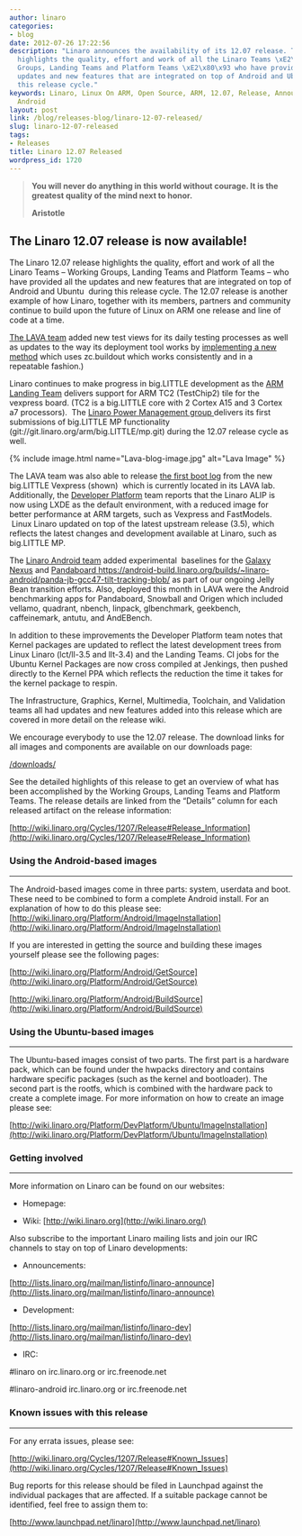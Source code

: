```yaml
---
author: linaro
categories:
- blog
date: 2012-07-26 17:22:56
description: "Linaro announces the availability of its 12.07 release. This release
  highlights the quality, effort and work of all the Linaro Teams \xE2\x80\x93 Working
  Groups, Landing Teams and Platform Teams \xE2\x80\x93 who have provided all the
  updates and new features that are integrated on top of Android and Ubuntu during
  this release cycle."
keywords: Linaro, Linux On ARM, Open Source, ARM, 12.07, Release, Announcement, Ubuntu,
  Android
layout: post
link: /blog/releases-blog/linaro-12-07-released/
slug: linaro-12-07-released
tags:
- Releases
title: Linaro 12.07 Released
wordpress_id: 1720
---
```


> **You will never do anything in this world without courage. It is the greatest quality of the mind next to honor.**
>
> **Aristotle**

## The Linaro 12.07 release is now available!

The Linaro 12.07 release highlights the quality, effort and work of all the Linaro Teams – Working Groups, Landing Teams and Platform Teams – who have provided all the updates and new features that are integrated on top of Android and Ubuntu  during this release cycle. The 12.07 release is another example of how Linaro, together with its members, partners and community continue to build upon the future of Linux on ARM one release and line of code at a time.

[The LAVA team](/about/) added new test views for its daily testing processes as well as updates to the way its deployment tool works by [implementing a new method](/blog/lava-deployment-improvements/) which uses zc.buildout which works consistently and in a repeatable fashion.[](/blog/lava-deployment-improvements/))

Linaro continues to make progress in big.LITTLE development as the [ARM Landing Team](/about/) delivers support for ARM TC2 (TestChip2) tile for the vexpress board. (TC2 is a big.LITTLE core with 2 Cortex A15 and 3 Cortex a7 processors).  The [Linaro Power Management group ](/about/) delivers its first submissions of big.LITTLE MP functionality (git://git.linaro.org/arm/big.LITTLE/mp.git) during the 12.07 release cycle as well.

{% include image.html name="Lava-blog-image.jpg" alt="Lava Image" %}

The LAVA team was also able to release [the first boot log](https://plus.google.com/u/0/118153619948280443975/posts/V2dzB1PnP4r) from the new big.LITTLE Vexpress (shown)  which is currently located in its LAVA lab. Additionally, the [Developer Platform](https://wiki.linaro.org/Platform/DevPlatform) team reports that the Linaro ALIP is now using LXDE as the default environment, with a reduced image for better performance at ARM targets, such as Vexpress and FastModels.  Linux Linaro updated on top of the latest upstream release (3.5), which reflects the latest changes and development available at Linaro, such as big.LITTLE MP.

The [Linaro Android team](https://wiki.linaro.org/Platform/Android) added experimental  baselines for the [Galaxy Nexus](https://releases.linaro.org/archive/12.09/android/images/galaxynexus-jb-gcc47-aosp-blob/) and [Pandaboard ]()https://android-build.linaro.org/builds/~linaro-android/panda-jb-gcc47-tilt-tracking-blob/ as part of our ongoing Jelly Bean transition efforts. Also, deployed this month in LAVA were the Android benchmarking apps for Pandaboard, Snowball and Origen which included vellamo, quadrant, nbench, linpack, glbenchmark, geekbench, caffeinemark, antutu, and AndEBench.

In addition to these improvements the Developer Platform team notes that Kernel packages are updated to reflect the latest development trees from Linux Linaro (lct/ll-3.5 and llt-3.4) and the Landing Teams. CI jobs for the Ubuntu Kernel Packages are now cross compiled at Jenkings, then pushed directly to the Kernel PPA which reflects the reduction the time it takes for the kernel package to respin.

The Infrastructure, Graphics, Kernel, Multimedia, Toolchain, and Validation teams all had updates and new features added into this release which are covered in more detail on the release wiki.

We encourage everybody to use the 12.07 release. The download links for all images and components are available on our downloads page:

[/downloads/](/downloads/)

See the detailed highlights of this release to get an overview of what has been accomplished by the Working Groups, Landing Teams and Platform Teams. The release details are linked from the “Details” column for each released artifact on the release information:

[http://wiki.linaro.org/Cycles/1207/Release#Release_Information](http://wiki.linaro.org/Cycles/1207/Release#Release_Information)

### Using the Android-based images

* * *

The Android-based images come in three parts: system, userdata and boot. These need to be combined to form a complete Android install. For an explanation of how to do this please see:
[http://wiki.linaro.org/Platform/Android/ImageInstallation](http://wiki.linaro.org/Platform/Android/ImageInstallation)

If you are interested in getting the source and building these images yourself please see the following pages:

[http://wiki.linaro.org/Platform/Android/GetSource](http://wiki.linaro.org/Platform/Android/GetSource)

[http://wiki.linaro.org/Platform/Android/BuildSource](http://wiki.linaro.org/Platform/Android/BuildSource)

### Using the Ubuntu-based images

* * *

The Ubuntu-based images consist of two parts. The first part is a hardware pack, which can be found under the hwpacks directory and contains hardware specific packages (such as the kernel and bootloader). The second part is the rootfs, which is combined with the hardware pack to create a complete image. For more information on how to create an image please see:

[http://wiki.linaro.org/Platform/DevPlatform/Ubuntu/ImageInstallation](http://wiki.linaro.org/Platform/DevPlatform/Ubuntu/ImageInstallation)


### Getting involved

* * *


More information on Linaro can be found on our websites:

* Homepage: [](/)

* Wiki: [http://wiki.linaro.org](http://wiki.linaro.org/)

Also subscribe to the important Linaro mailing lists and join our IRC channels to stay on top of Linaro developments:

* Announcements:

[http://lists.linaro.org/mailman/listinfo/linaro-announce](http://lists.linaro.org/mailman/listinfo/linaro-announce)

* Development:

[http://lists.linaro.org/mailman/listinfo/linaro-dev](http://lists.linaro.org/mailman/listinfo/linaro-dev)
* IRC:

#linaro on irc.linaro.org or irc.freenode.net

#linaro-android irc.linaro.org or irc.freenode.net


### Known issues with this release

* * *

For any errata issues, please see:

[http://wiki.linaro.org/Cycles/1207/Release#Known_Issues](http://wiki.linaro.org/Cycles/1207/Release#Known_Issues)

Bug reports for this release should be filed in Launchpad against the individual packages that are affected. If a suitable package cannot be identified, feel free to assign them to:

[http://www.launchpad.net/linaro](http://www.launchpad.net/linaro)